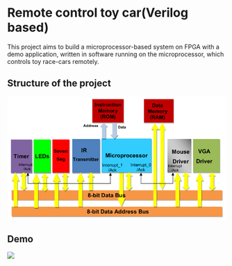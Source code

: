 # Remote control toy car(Verilog based)

This project aims to build a microprocessor-based system on FPGA with a demo application, written in software running on the microprocessor, which controls toy race-cars remotely. 

## Structure of the project
![img](https://github.com/taleman1997/Verilog_ToyCar/blob/main/structure.png)
## Demo
![](https://github.com/taleman1997/Verilog_ToyCar/blob/main/demo.gif)

